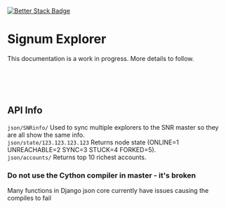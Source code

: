 [![Better Stack Badge](https://uptime.betterstack.com/status-badges/v1/monitor/uiyx.svg)](https://uptime.betterstack.com/?utm_source=status_badge)

# Signum Explorer

This documentation is a work in progress. More details to follow.
<br>
<br>
<br>
<br>
<br>
## API Info
```json/SNRinfo/```                   Used to sync multiple explorers to the SNR master so they are all show the same info.<br>
```json/state/123.123.123.123```      Returns node state (ONLINE=1 UNREACHABLE=2 SYNC=3 STUCK=4 FORKED=5). <br>
```json/accounts/```                  Returns top 10 richest accounts. <br>

### Do not use the Cython compiler in master - it's broken
Many functions in Django json core currently have issues causing the compiles to fail
